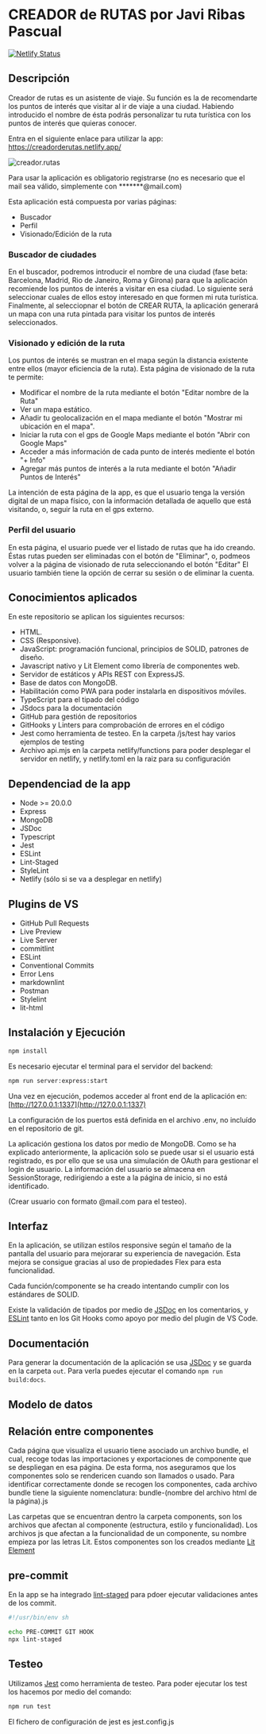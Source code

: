 # CREADOR de RUTAS por Javi Ribas Pascual

[![Netlify Status](https://api.netlify.com/api/v1/badges/fcc4c6d8-61fa-4b21-b9ce-e55c55300566/deploy-status)](https://app.netlify.com/sites/creadorderutas/deploys)

## Descripción

Creador de rutas es un asistente de viaje. Su función es la de recomendarte los puntos de interés que visitar al ir de viaje a una ciudad. Habiendo introducido el nombre de ésta podrás personalizar tu ruta turística con los puntos de interés que quieras conocer.

Entra en el siguiente enlace para utilizar la app: <https://creadorderutas.netlify.app/>

![creador.rutas](./public/creador.rutas.png)

Para usar la aplicación es obligatorio registrarse (no es necesario que el mail sea válido, simplemente con *******@mail.com)

Esta aplicación está compuesta por varias páginas:

- Buscador
- Perfil
- Visionado/Edición de la ruta

### Buscador de ciudades

En el buscador, podremos introducir el nombre de una ciudad (fase beta: Barcelona, Madrid, Rio de Janeiro, Roma y Girona) para que la aplicación recomiende los puntos de interés a visitar en esa ciudad. Lo siguiente será seleccionar cuales de ellos estoy interesado en que formen mi ruta turística. Finalmente, al selecciopnar el botón de CREAR RUTA, la aplicación generará un mapa con una ruta pintada para visitar los puntos de interés seleccionados.

### Visionado y edición de la ruta

Los puntos de interés se mustran en el mapa según la distancia existente entre ellos (mayor eficiencia de la ruta). Esta página de visionado de la ruta te permite:

- Modificar el nombre de la ruta mediante el botón "Editar nombre de la Ruta"
- Ver un mapa estático.
- Añadir tu geolocalización en el mapa mediante el botón "Mostrar mi ubicación en el mapa".
- Iniciar la ruta con el gps de Google Maps mediante el botón "Abrir con Google Maps"
- Acceder a más información de cada punto de interés mediente el botón "+ Info"
- Agregar más puntos de interés a la ruta mediante el botón "Añadir Puntos de Interés"

La intención de esta página de la app, es que el usuario tenga la versión digital de un mapa físico, con la información detallada de aquello que está visitando, o, seguir la ruta en el gps externo.

### Perfil del usuario

En esta página, el usuario puede ver el listado de rutas que ha ido creando. Éstas rutas pueden ser eliminadas con el botón de "Eliminar", o, podmeos volver a la página de visionado de ruta seleccionando el botón "Editar"
El usuario también tiene la opción de cerrar su sesión o de eliminar la cuenta.

## Conocimientos aplicados

En este repositorio se aplican los siguientes recursos:

- HTML.
- CSS (Responsive).
- JavaScript: programación funcional, principios de SOLID, patrones de diseño.
- Javascript nativo y Lit Element como librería de componentes web.
- Servidor de estáticos y APIs REST con ExpressJS.
- Base de datos con MongoDB.
- Habilitación como PWA para poder instalarla en dispositivos móviles.
- TypeScript para el tipado del código
- JSdocs para la documentación
- GitHub para gestión de repositorios
- GitHooks y Linters para comprobación de errores en el código
- Jest como herramienta de testeo. En la carpeta /js/test hay varios ejemplos de testing
- Archivo api.mjs en la carpeta netlify/functions para poder desplegar el servidor en netlify, y netlify.toml en la raiz para su configuración

## Dependenciad de la app

- Node >= 20.0.0
- Express
- MongoDB
- JSDoc
- Typescript
- Jest
- ESLint
- Lint-Staged
- StyleLint
- Netlify (sólo si se va a desplegar en netlify)

## Plugins de VS

- GitHub Pull Requests
- Live Preview
- Live Server
- commitlint
- ESLint
- Conventional Commits
- Error Lens
- markdownlint
- Postman
- Stylelint
- lit-html

## Instalación y Ejecución

```bash
npm install
```

Es necesario ejecutar el terminal para el servidor del backend:

```bash
npm run server:express:start
```

Una vez en ejecución, podemos acceder al front end de la aplicación en: [http://127.0.0.1:1337](http://127.0.0.1:1337)

La configuración de los puertos está definida en el archivo .env, no incluído en el repositorio de git.

La aplicación gestiona los datos por medio de MongoDB. Como se ha explicado anteriormente, la aplicación solo se puede usar si el usuario está registrado, es por ello que se usa una simulación de OAuth para gestionar el login de usuario. La información del usuario se almacena en SessionStorage, redirigiendo a este a la página de inicio, si no está identificado.

(Crear usuario con formato @mail.com para el testeo).

## Interfaz

En la aplicación, se utilizan estilos responsive según el tamaño de la pantalla del usuario para mejorarar su experiencia de navegación. Esta mejora se consigue gracias al uso de propiedades Flex para esta funcionalidad.

Cada función/componente se ha creado intentando cumplir con los estándares de SOLID.

Existe la validación de tipados por medio de [JSDoc](https://jsdoc.app/) en los comentarios, y [ESLint](https://eslint.org/) tanto en los Git Hooks como apoyo por medio del plugin de VS Code.

## Documentación

Para generar la documentación de la aplicación se usa [JSDoc](https://jsdoc.app/) y se guarda en la carpeta `out`. Para verla puedes ejecutar el comando `npm run build:docs`.

## Modelo de datos

## Relación entre componentes

Cada página que visualiza el usuario tiene asociado un archivo bundle, el cual, recoge todas las importaciones y exportaciones de componente que se despliegan en esa página. De esta forma, nos aseguramos que los componentes solo se rendericen cuando son llamados o usado. Para identificar correctamente donde se recogen los componentes, cada archivo bundle tiene la siguiente nomenclatura: bundle-(nombre del archivo html de la página).js

Las carpetas que se encuentran dentro la carpeta components, son los archivos que afectan al componente (estructura, estilo y funcionalidad). Los archivos js que afectan a la funcionalidad de un componente, su nombre empieza por las letras Lit. Estos componentes son los creados mediante [Lit Element](https://lit.dev/)

## pre-commit

En la app se ha integrado [lint-staged](https://github.com/okonet/lint-staged) para pdoer ejecutar validaciones antes de los commit.

```bash
#!/usr/bin/env sh

echo PRE-COMMIT GIT HOOK
npx lint-staged
```

## Testeo

Utilizamos [Jest](https://jestjs.io/) como herramienta de testeo. Para poder ejecutar los test los hacemos por medio del comando:

```bash
npm run test
```

El fichero de configuración de jest es jest.config.js
